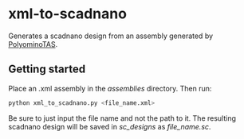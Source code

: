 # xml-to-scadnano
Generates a scadnano design from an assembly generated by [PolyominoTAS](http://self-assembly.net/software/PolyominoTAS/).
## Getting started
Place an .xml assembly in the _assemblies_ directory. Then run:
```bash
python xml_to_scadnano.py <file_name.xml>
```
Be sure to just input the file name and not the path to it. The resulting scadnano design will be saved in _sc\_designs_ as _file\_name.sc_.